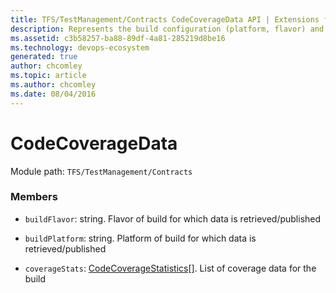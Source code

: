```yaml
---
title: TFS/TestManagement/Contracts CodeCoverageData API | Extensions for Azure DevOps Services
description: Represents the build configuration (platform, flavor) and coverage data for the build
ms.assetid: c3b58257-ba88-89df-4a81-285219d8be16
ms.technology: devops-ecosystem
generated: true
author: chcomley
ms.topic: article
ms.author: chcomley
ms.date: 08/04/2016
---
```


# CodeCoverageData

Module path: `TFS/TestManagement/Contracts`

### Members

* `buildFlavor`: string. Flavor of build for which data is retrieved/published

* `buildPlatform`: string. Platform of build for which data is retrieved/published

* `coverageStats`: [CodeCoverageStatistics](../../../TFS/TestManagement/Contracts/CodeCoverageStatistics.md)[]. List of coverage data for the build
